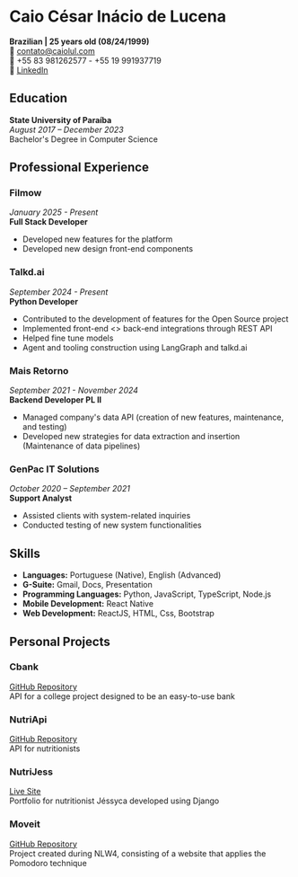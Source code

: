 # Caio César Inácio de Lucena

**Brazilian | 25 years old (08/24/1999)**  
📧 contato@caiolul.com  
📱 +55 83 981262577  - +55 19 991937719  
💼 [LinkedIn](https://linkedin.com/in/caiolul)

## Education

**State University of Paraíba**  
*August 2017 – December 2023*  
Bachelor's Degree in Computer Science

## Professional Experience

### Filmow
*January 2025 - Present*    
**Full Stack Developer**
- Developed new features for the platform
- Developed new design front-end components

### Talkd.ai
*September 2024 - Present*  
**Python Developer**
- Contributed to the development of features for the Open Source project
- Implemented front-end <> back-end integrations through REST API
- Helped fine tune models
- Agent and tooling construction using LangGraph and talkd.ai

### Mais Retorno
*September 2021 - November 2024*  
**Backend Developer PL II**
- Managed company's data API (creation of new features, maintenance, and testing)
- Developed new strategies for data extraction and insertion (Maintenance of data pipelines)

### GenPac IT Solutions
*October 2020 – September 2021*  
**Support Analyst**
- Assisted clients with system-related inquiries
- Conducted testing of new system functionalities

## Skills

- **Languages:** Portuguese (Native), English (Advanced)
- **G-Suite:** Gmail, Docs, Presentation
- **Programming Languages:** Python, JavaScript, TypeScript, Node.js
- **Mobile Development:** React Native
- **Web Development:** ReactJS, HTML, Css, Bootstrap

## Personal Projects

### Cbank
[GitHub Repository](https://github.com/caiolul/cbank-api)  
API for a college project designed to be an easy-to-use bank

### NutriApi
[GitHub Repository](https://github.com/caiolul/nutriApi)  
API for nutritionists

### NutriJess
[Live Site](https://nutri-jess.herokuapp.com)  
Portfolio for nutritionist Jéssyca developed using Django

### Moveit
[GitHub Repository](https://github.com/caiolul/NLW4-React)  
Project created during NLW4, consisting of a website that applies the Pomodoro technique
